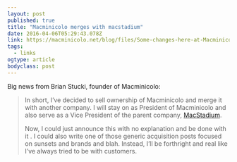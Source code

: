 ```yaml
---
layout: post 
published: true 
title: "Macminicolo merges with macstadium" 
date: 2016-04-06T05:29:43.078Z 
link: https://macminicolo.net/blog/files/Some-changes-here-at-Macminicolo.html 
tags:
  - links
ogtype: article 
bodyclass: post 
---
```


Big news from Brian Stucki, founder of Macminicolo:

> In short, I’ve decided to sell ownership of Macminicolo and merge it with another company. I will stay on as President of Macminicolo and also serve as a Vice President of the parent company, [MacStadium](http://www.macstadium.com/).
> 
> Now, I could just announce this with no explanation and be done with it . I could also write one of those generic acquisition posts focused on sunsets and brands and blah. Instead, I’ll be forthright and real like I’ve always tried to be with customers.
